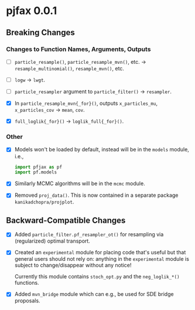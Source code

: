 # pjfax 0.0.1

## Breaking Changes

### Changes to Function Names, Arguments, Outputs

- [ ] `particle_resample()`, `particle_resample_mvn()`, etc. -> `resample_multinomial()`, `resample_mvn()`, etc.

- [ ] `logw` -> `lwgt`.

- [ ] `particle_resampler` argument to `particle_filter()` -> `resampler`.

- [x] In `particle_resample_mvn{_for}()`, outputs `x_particles_mu`, `x_particles_cov` -> `mean`, `cov`.

- [x] `full_loglik{_for}()` -> `loglik_full{_for}()`. 

### Other

- [x] Models won't be loaded by default, instead will be in the `models` module, i.e.,

	```python
	import pfjax as pf
	import pf.models
	```
	
- [x] Similarly MCMC algorithms will be in the `mcmc` module. 

- [x] Removed `proj_data()`.  This is now contained in a separate package `kanikadchopra/projplot`.

## Backward-Compatible Changes

- [x] Added `particle_filter.pf_resampler_ot()` for resampling via (regularized) optimal transport.

- [x] Created an `experimental` module for placing code that's useful but that general users should not rely on: anything in the `experimental` module is subject to change/disappear without any notice!

	Currently this module contains `stoch_opt.py` and the `neg_loglik_*()` functions.

- [x] Added `mvn_bridge` module which can e.g., be used for SDE bridge proposals.

